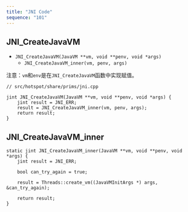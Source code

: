 ```yaml
---
title: "JNI Code"
sequence: "101"
---
```


## JNI_CreateJavaVM

- `JNI_CreateJavaVM(JavaVM **vm, void **penv, void *args)`
  - `JNI_CreateJavaVM_inner(vm, penv, args)`

注意：`vm`和`env`是在`JNI_CreateJavaVM`函数中实现赋值。

```text
// src/hotspot/share/prims/jni.cpp

jint JNI_CreateJavaVM(JavaVM **vm, void **penv, void *args) {
    jint result = JNI_ERR;
    result = JNI_CreateJavaVM_inner(vm, penv, args);
    return result;
}
```

## JNI_CreateJavaVM_inner

```text
static jint JNI_CreateJavaVM_inner(JavaVM **vm, void **penv, void *args) {
    jint result = JNI_ERR;

    bool can_try_again = true;

    result = Threads::create_vm((JavaVMInitArgs *) args, &can_try_again);

    return result;
}
```






